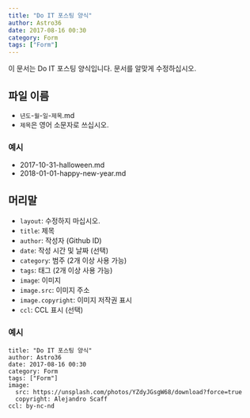 ```yaml
---
title: "Do IT 포스팅 양식"
author: Astro36
date: 2017-08-16 00:30
category: Form
tags: ["Form"]
---
```


이 문서는 Do IT 포스팅 양식입니다. 문서를 알맞게 수정하십시오.

## 파일 이름
- `년도`-`월`-`일`-`제목`.md
- `제목`은 영어 소문자로 쓰십시오.

### 예시
- 2017-10-31-halloween.md
- 2018-01-01-happy-new-year.md

## 머리말
- `layout`: 수정하지 마십시오.
- `title`: 제목
- `author`: 작성자 (Github ID)
- `date`: 작성 시간 및 날짜 (선택)
- `category`: 범주 (2개 이상 사용 가능)
- `tags`: 태그 (2개 이상 사용 가능)
- `image`: 이미지
- `image.src`: 이미지 주소
- `image.copyright`: 이미지 저작권 표시
- `ccl`: CCL 표시 (선택)

### 예시
```
title: "Do IT 포스팅 양식"
author: Astro36
date: 2017-08-16 00:30
category: Form
tags: ["Form"]
image:
  src: https://unsplash.com/photos/YZdyJGsgW68/download?force=true
  copyright: Alejandro Scaff
ccl: by-nc-nd
```

